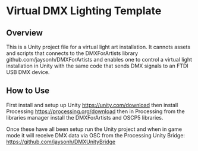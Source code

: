 # Virtual DMX Lighting Template

## Overview
This is a Unity project file for a virtual light art installation. It cannots assets and scripts that connects to the DMXForArtists library github.com/jaysonh/DMXForArtists and enables one to control a virtual light installation in Unity with the same code that sends DMX signals to an FTDI USB DMX device.

## How to Use
First install and setup up Unity https://unity.com/download then install Processing https://processing.org/download then in Processing from the libraries manager install the DMXForArtists and OSCP5 libraries.

Once these have all been setup run the Unity project and when in game mode it will receive DMX data via OSC from the Processing Unity Bridge: https://github.com/jaysonh/DMXUnityBridge 